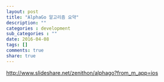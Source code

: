 ```yaml
---
layout: post
title: "AlphaGo 알고리즘 요약"
description: ""
categories : development
sub_categories : ""
date: 2016-04-08
tags: []
comments: true
share: true
---
```


http://www.slideshare.net/zenithon/alphago?from_m_app=ios

